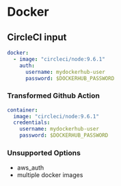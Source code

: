 # Docker

## CircleCI input

```yaml
docker:
  - image: "circleci/node:9.6.1"
    auth:
      username: mydockerhub-user
      password: $DOCKERHUB_PASSWORD
```

### Transformed Github Action

```yaml
container:
  image: "circleci/node:9.6.1"
  credentials:
    username: mydockerhub-user
    password: $DOCKERHUB_PASSWORD
```

### Unsupported Options

- aws_auth
- multiple docker images
